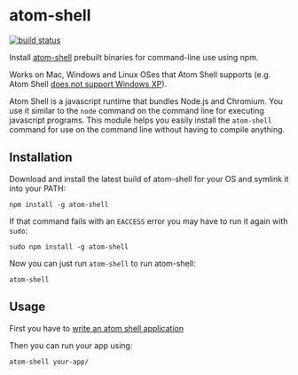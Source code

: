 # atom-shell

[![build status](http://img.shields.io/travis/mafintosh/atom-shell.svg?style=flat)](http://travis-ci.org/mafintosh/atom-shell)

Install [atom-shell](https://github.com/atom/atom-shell) prebuilt binaries for command-line use using npm.

Works on Mac, Windows and Linux OSes that Atom Shell supports (e.g. Atom Shell [does not support Windows XP](https://github.com/atom/atom-shell/issues/691)).

Atom Shell is a javascript runtime that bundles Node.js and Chromium. You use it similar to the `node` command on the command line for executing javascript programs. This module helps you easily install the `atom-shell` command for use on the command line without having to compile anything.

## Installation

Download and install the latest build of atom-shell for your OS and symlink it into your PATH:

```
npm install -g atom-shell
```

If that command fails with an `EACCESS` error you may have to run it again with `sudo`:

```
sudo npm install -g atom-shell
```

Now you can just run `atom-shell` to run atom-shell:

```
atom-shell
```

## Usage

First you have to [write an atom shell application](https://github.com/atom/atom-shell/blob/master/docs/tutorial/quick-start.md#write-your-first-atom-shell-app)

Then you can run your app using:

```
atom-shell your-app/
```
